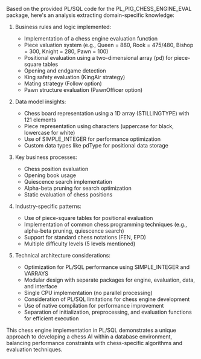 Based on the provided PL/SQL code for the PL_PIG_CHESS_ENGINE_EVAL package, here's an analysis extracting domain-specific knowledge:

1. Business rules and logic implemented:
   - Implementation of a chess engine evaluation function
   - Piece valuation system (e.g., Queen = 880, Rook = 475/480, Bishop = 300, Knight = 280, Pawn = 100)
   - Positional evaluation using a two-dimensional array (pd) for piece-square tables
   - Opening and endgame detection
   - King safety evaluation (KingAir strategy)
   - Mating strategy (Follow option)
   - Pawn structure evaluation (PawnOfficer option)

2. Data model insights:
   - Chess board representation using a 1D array (STILLINGTYPE) with 121 elements
   - Piece representation using characters (uppercase for black, lowercase for white)
   - Use of SIMPLE_INTEGER for performance optimization
   - Custom data types like pdType for positional data storage

3. Key business processes:
   - Chess position evaluation
   - Opening book usage
   - Quiescence search implementation
   - Alpha-beta pruning for search optimization
   - Static evaluation of chess positions

4. Industry-specific patterns:
   - Use of piece-square tables for positional evaluation
   - Implementation of common chess programming techniques (e.g., alpha-beta pruning, quiescence search)
   - Support for standard chess notations (FEN, EPD)
   - Multiple difficulty levels (5 levels mentioned)

5. Technical architecture considerations:
   - Optimization for PL/SQL performance using SIMPLE_INTEGER and VARRAYS
   - Modular design with separate packages for engine, evaluation, data, and interface
   - Single CPU implementation (no parallel processing)
   - Consideration of PL/SQL limitations for chess engine development
   - Use of native compilation for performance improvement
   - Separation of initialization, preprocessing, and evaluation functions for efficient execution

This chess engine implementation in PL/SQL demonstrates a unique approach to developing a chess AI within a database environment, balancing performance constraints with chess-specific algorithms and evaluation techniques.